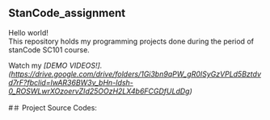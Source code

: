 ## StanCode_assignment
Hello world!\
This repository holds my programming projects done during the period of stanCode SC101 course.

Watch my *[DEMO VIDEOS!].(https://drive.google.com/drive/folders/1Gi3bn9qPW_gR0ISyGzVPLd5Bztdvd7rF?fbclid=IwAR36BW3v_bHn-Idsh-0_ROSWLwrXOzoervZId25OOzH2LX4b6FCGDfULdDg)*


#＃ Project Source Codes:
